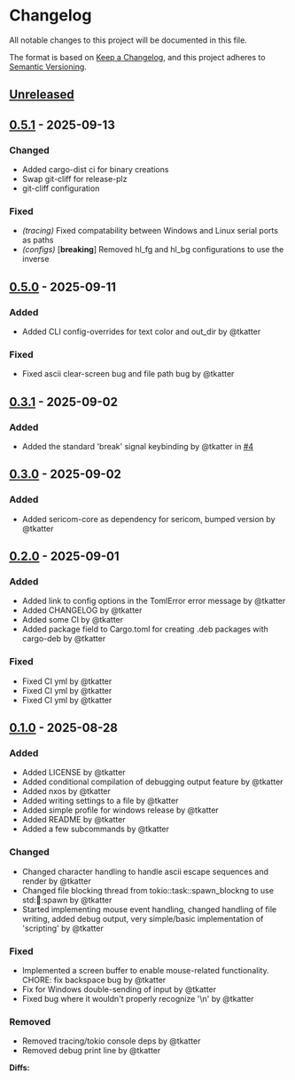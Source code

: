 # Changelog

All notable changes to this project will be documented in this file.

The format is based on [Keep a Changelog](https://keepachangelog.com/en/1.0.0/),
and this project adheres to [Semantic Versioning](https://semver.org/spec/v2.0.0.html).

## [Unreleased]

## [0.5.1](https://github.com/tkatter/sericom/compare/sericom/v0.5.0...sericom/v0.5.1) - 2025-09-13

### Changed

- Added cargo-dist ci for binary creations
- Swap git-cliff for release-plz
- git-cliff configuration

### Fixed

- *(tracing)* Fixed compatability between Windows and Linux serial ports as paths
- *(configs)* [**breaking**] Removed hl_fg and hl_bg configurations to use the inverse

## [0.5.0](https://github.com/tkatter/sericom/releases/tag/sericom/v0.5.0) - 2025-09-11

### Added

- Added CLI config-overrides for text color and out_dir by @tkatter

### Fixed

- Fixed ascii clear-screen bug and file path bug by @tkatter

## [0.3.1](https://github.com/tkatter/sericom/releases/tag/sericom/v0.3.1) - 2025-09-02

### Added

- Added the standard 'break' signal keybinding by @tkatter in [#4](https://github.com/tkatter/sericom/pull/4)

## [0.3.0](https://github.com/tkatter/sericom/releases/tag/sericom/v0.3.0) - 2025-09-02

### Added

- Added sericom-core as dependency for sericom, bumped version by @tkatter

## [0.2.0](https://github.com/tkatter/sericom/releases/tag/0.2.0) - 2025-09-01

### Added

- Added link to config options in the TomlError error message by @tkatter
- Added CHANGELOG by @tkatter
- Added some CI by @tkatter
- Added package field to Cargo.toml for creating .deb packages with cargo-deb by @tkatter

### Fixed

- Fixed CI yml by @tkatter
- Fixed CI yml by @tkatter
- Fixed CI yml by @tkatter

## [0.1.0](https://github.com/tkatter/sericom/releases/tag/0.1.0) - 2025-08-28

### Added

- Added LICENSE by @tkatter
- Added conditional compilation of debugging output feature by @tkatter
- Added nxos by @tkatter
- Added writing settings to a file by @tkatter
- Added simple profile for windows release by @tkatter
- Added README by @tkatter
- Added a few subcommands by @tkatter

### Changed

- Changed character handling to handle ascii escape sequences and render by @tkatter
- Changed file blocking thread from tokio::task::spawn_blockng to use std::thread::spawn by @tkatter
- Started implementing mouse event handling, changed handling of file writing, added debug output, very simple/basic implementation of 'scripting' by @tkatter

### Fixed

- Implemented a screen buffer to enable mouse-related functionality. CHORE: fix backspace bug by @tkatter
- Fix for Windows double-sending of input by @tkatter
- Fixed bug where it wouldn't properly recognize '\n' by @tkatter

### Removed

- Removed tracing/tokio console deps by @tkatter
- Removed debug print line by @tkatter

**Diffs:**

[unreleased]: https://github.com/tkatter/sericom/compare/sericom/v0.5.0..HEAD
[0.5.0]: https://github.com/tkatter/sericom/compare/sericom/v0.4.0..sericom/v0.5.0
[0.3.1]: https://github.com/tkatter/sericom/compare/sericom/v0.3.0..sericom/v0.3.1
[0.3.0]: https://github.com/tkatter/sericom/compare/v0.2.0..sericom/v0.3.0
[0.2.0]: https://github.com/tkatter/sericom/compare/v0.1.0..v0.2.0
